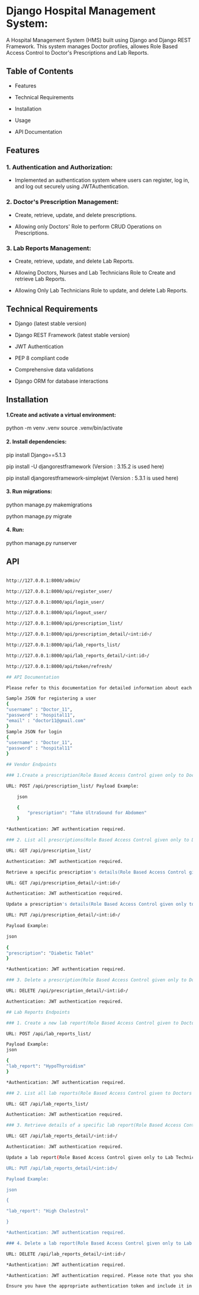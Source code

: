 # Django Hospital Management System:

A Hospital Management System (HMS) built using Django and Django REST Framework. This system manages Doctor profiles, allowes Role Based Access Control to Doctor's Prescriptions and Lab Reports.

## Table of Contents

* Features

* Technical Requirements

* Installation

* Usage

* API Documentation

## Features

### 1. Authentication and Authorization:

* Implemented an authentication system where users can register, log in, and log out securely using JWTAuthentication.

### 2. Doctor's Prescription Management:

* Create, retrieve, update, and delete prescriptions.
  
* Allowing only Doctors' Role to perform CRUD Operations on Prescriptions.

### 3.  Lab Reports Management:

* Create, retrieve, update, and delete Lab Reports.
  
* Allowing Doctors, Nurses and Lab Technicians Role to Create and retrieve Lab Reports.
  
* Allowing Only Lab Technicians Role to update, and delete Lab Reports.
  

## Technical Requirements

* Django (latest stable version)

* Django REST Framework (latest stable version)

* JWT Authentication

* PEP 8 compliant code

* Comprehensive data validations

* Django ORM for database interactions

## Installation

#### 1.Create and activate a virtual environment:

python -m venv .venv
source .venv/bin/activate

#### 2. Install dependencies:

pip install Django==5.1.3

pip install -U djangorestframework (Version : 3.15.2 is used here)

pip install djangorestframework-simplejwt (Version : 5.3.1 is used here)                 

#### 3. Run migrations:

python manage.py makemigrations

python manage.py migrate

#### 4. Run:

python manage.py runserver

## API

```bash

http://127.0.0.1:8000/admin/

http://127.0.0.1:8000/api/register_user/

http://127.0.0.1:8000/api/login_user/

http://127.0.0.1:8000/api/logout_user/

http://127.0.0.1:8000/api/prescription_list/

http://127.0.0.1:8000/api/prescription_detail/<int:id>/

http://127.0.0.1:8000/api/lab_reports_list/

http://127.0.0.1:8000/api/lab_reports_detail/<int:id>/

http://127.0.0.1:8000/api/token/refresh/

## API Documentation

Please refer to this documentation for detailed information about each API endpoint, including input parameters, authentication requirements, and response formats.

Sample JSON for registering a user
{
"username" : "Doctor_11",
"password" : "hospital11",
"email" : "doctor11@gmail.com"
}
Sample JSON for login
{
"username" : "Doctor_11",
"password" : "hospital11"
}

## Vendor Endpoints

### 1.Create a prescription(Role Based Access Control given only to Doctor's Role):

URL: POST /api/prescription_list/ Payload Example:

    json

    {
        "prescription": "Take UltraSound for Abdomen"
    }

*Authentication: JWT authentication required.

### 2. List all prescriptions(Role Based Access Control given only to Doctor's Role):

URL: GET /api/prescription_list/

Authentication: JWT authentication required.

Retrieve a specific prescription's details(Role Based Access Control given only to Doctor's Role):

URL: GET /api/prescription_detail/<int:id>/

Authentication: JWT authentication required.

Update a prescription's details(Role Based Access Control given only to Doctor's Role):

URL: PUT /api/prescription_detail/<int:id>/

Payload Example:

json
 
{
"prescription": "Diabetic Tablet"
}

*Authentication: JWT authentication required.

### 3. Delete a prescription(Role Based Access Control given only to Doctor's Role):

URL: DELETE /api/prescription_detail/<int:id>/

Authentication: JWT authentication required.

## Lab Reports Endpoints

### 1. Create a new lab report(Role Based Access Control given to Doctors', Nurses' and Lab Technicians' Role):

URL: POST /api/lab_reports_list/

Payload Example:
json

{
"lab_report": "HypoThyroidism"
}

*Authentication: JWT authentication required.

### 2. List all lab reports(Role Based Access Control given to Doctors', Nurses' and Lab Technicians' Role):

URL: GET /api/lab_reports_list/

Authentication: JWT authentication required.

### 3. Retrieve details of a specific lab report(Role Based Access Control given only to Lab Technicians' Role):

URL: GET /api/lab_reports_detail/<int:id>/

Authentication: JWT authentication required.

Update a lab report(Role Based Access Control given only to Lab Technicians' Role):

URL: PUT /api/lab_reports_detail/<int:id>/

Payload Example:

json

{

"lab_report": "High Cholestrol"

}

*Authentication: JWT authentication required.

### 4. Delete a lab report(Role Based Access Control given only to Lab Technicians' Role:

URL: DELETE /api/lab_reports_detail/<int:id>/

*Authentication: JWT authentication required.

*Authentication: JWT authentication required. Please note that you should replace <int:id> in the URLs with the actual prescription and lab report IDs you want to interact with.

Ensure you have the appropriate authentication token and include it in the Authorisation with Type as Bearer Token and Access Token Value as Token Value for endpoints that require authentication. Also, adjust the payload examples based on the actual structure and requirements of your Django application.

